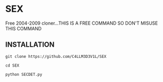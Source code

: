 # SEX
Free 2004-2009 cloner...THIS IS A FREE COMMAND SO DON'T MISUSE THIS COMMAND 





## INSTALLATION

`git clone https://github.com/C4LLM3D3V1L/SEX`

`cd SEX`

`python SECDET.py`
